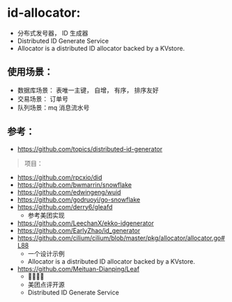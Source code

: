 # id-allocator:

- 分布式发号器， ID 生成器
- Distributed ID Generate Service
- Allocator is a distributed ID allocator backed by a KVstore.

## 使用场景：

- 数据库场景： 表唯一主键， 自增， 有序， 排序友好
- 交易场景： 订单号
- 队列场景：mq 消息流水号

## 参考：

- https://github.com/topics/distributed-id-generator

> 项目：

- https://github.com/rpcxio/did
- https://github.com/bwmarrin/snowflake
- https://github.com/edwingeng/wuid
- https://github.com/godruoyi/go-snowflake
- https://github.com/derry6/gleafd
    - 参考美团实现
- https://github.com/LeechanX/ekko-idgenerator
- https://github.com/EarlyZhao/id_generator
- https://github.com/cilium/cilium/blob/master/pkg/allocator/allocator.go#L88
    - 一个设计示例
    - Allocator is a distributed ID allocator backed by a KVstore.
- https://github.com/Meituan-Dianping/Leaf
    - 💖💖💖💖
    - 美团点评开源
    - Distributed ID Generate Service